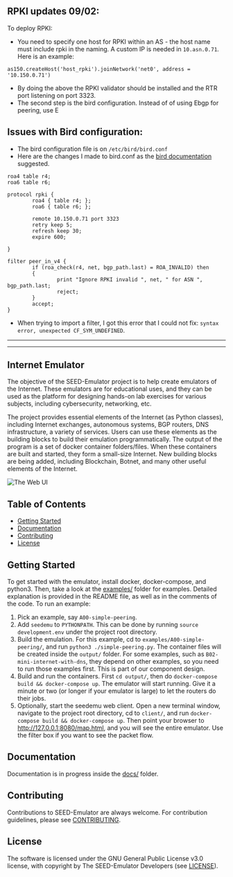 ## RPKI updates 09/02:

To deploy RPKI:
- You need to specify one host for RPKI within an AS - the host name must include rpki in the naming. A custom IP is needed in `10.asn.0.71`.
Here is an example:
```
as150.createHost('host_rpki').joinNetwork('net0', address = '10.150.0.71')
```
- By doing the above the RPKI validator should be installed and the RTR port listening on port 3323.
- The second step is the bird configuration. Instead of of using Ebgp for peering, use E
## Issues with Bird configuration:

- The bird configuration file is on `/etc/bird/bird.conf`
- Here are the changes I made to bird.conf as the [bird documentation](https://bird.network.cz/?get_doc&v=20&f=bird-6.html#ss6.13) suggested.
```
roa4 table r4;
roa6 table r6;

protocol rpki {
        roa4 { table r4; };
        roa6 { table r6; };

        remote 10.150.0.71 port 3323
        retry keep 5;
        refresh keep 30;
        expire 600;

}

filter peer_in_v4 {
        if (roa_check(r4, net, bgp_path.last) = ROA_INVALID) then
        {
                print "Ignore RPKI invalid ", net, " for ASN ", bgp_path.last;
                reject;
        }
        accept;
}
```
- When trying to import a filter, I got this error that I could not fix: `syntax error, unexpected CF_SYM_UNDEFINED`.

--------------------------------------------------------------------------------------
--------------------------------------------------------------------------------------
Internet Emulator
---

The objective of the SEED-Emulator project is to help create emulators of
the Internet. These emulators are for educational uses, and they can be
used as the platform for designing hands-on lab exercises for various subjects,
including cybersecurity, networking, etc.

The project provides essential elements of the Internet (as Python classes), including
Internet exchanges, autonomous systems, BGP routers, DNS infrastructure,
a variety of services. Users can use these elements as the building blocks
to build their emulation programmatically. The output of the program
is a set of docker container folders/files. When these containers are built and
started, they form a small-size Internet. New building blocks are being added,
including Blockchain, Botnet, and many other useful elements of the Internet.

![The Web UI](docs/assets/web-ui.png)

## Table of Contents

-  [Getting Started](#getting-started)
-  [Documentation](#documentation)
-  [Contributing](#contributing)
-  [License](#license)


## Getting Started

To get started with the emulator, install docker, docker-compose, and python3. Then, take a look at the [examples/](./examples/) folder for examples. Detailed explanation is provided in the README file, as well as in the comments of the code. To run an example:

1. Pick an example, say `A00-simple-peering`.
2. Add `seedemu` to `PYTHONPATH`. This can be done by running `source development.env` under the project root directory.
3. Build the emulation. For this example, cd to `examples/A00-simple-peering/`, and run `python3 ./simple-peering.py`. The container files will be created inside the `output/` folder. For some examples, such as `B02-mini-internet-with-dns`, they depend on other examples, so you need to run those examples first. This is part of our component design.
4. Build and run the containers. First `cd output/`, then do `docker-compose build && docker-compose up`. The emulator will start running. Give it a minute or two (or longer if your emulator is large) to let the routers do their jobs.
5. Optionally, start the seedemu web client. Open a new terminal window, navigate to the project root directory, cd to `client/`, and run `docker-compose build && docker-compose up`. Then point your browser to http://127.0.0.1:8080/map.html, and you will see the entire emulator. Use the filter box if you want to see the packet flow.

## Documentation

Documentation is in progress inside the [docs/](./docs/) folder.

## Contributing

Contributions to SEED-Emulator are always welcome. For contribution guidelines, please see [CONTRIBUTING](./CONTRIBUTING.md).

## License

The software is licensed under the GNU General Public License v3.0 license, with copyright by The SEED-Emulator Developers (see [LICENSE](./LICENSE.txt)).
